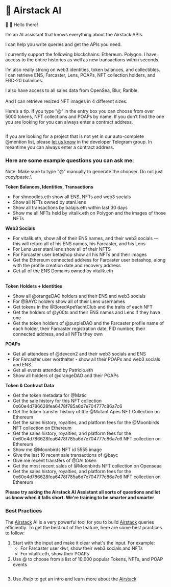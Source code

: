 # 🤖 Airstack AI

🤖 👋 Hello there!&#x20;

I’m an AI assistant that knows everything about the Airstack APIs.&#x20;

I can help you write queries and get the APIs you need.

I currently support the following blockchains: Ethereum. Polygon. I have access to the entire histories as well as new transactions within seconds.

I’m also really strong on web3 identities, token balances, and collectibles.\
I can retrieve ENS, Farcaster, Lens, POAPs, NFT collection holders, and ERC-20 balances.

I also have access to all sales data from OpenSea, Blur, Rarible.\
\
And I can retrieve resized NFT images in 4 different sizes.&#x20;

Here’s a tip. If you type “@“ in the entry box you can choose from over 5000 tokens, NFT collections and POAPs by name. If you don’t find the one you are looking for you can always enter a contract address.

<figure><img src="../.gitbook/assets/NounsClip_060323FIN3.gif" alt=""><figcaption></figcaption></figure>

If you are looking for a project that is not yet in our auto-complete @mention list, please [let us know](https://t.me/+uW6ypo49TcZmMGEx) in the developer Telegram group. In meantime you can always enter a contract address.

### Here are some example questions you can ask me:

Note: Make sure to type "@" manually to generate the chooser. Do not just copy/paste.\


**Token Balances, Identities, Transactions**

* For shnoodles.eth show all ENS, NFTs and web3 socials
* Show all NFTs owned by stani.lens
* Show all transactions by balajis.eth within last 30 days
* Show me all NFTs held by vitalik.eth on Polygon and the images of those NFTs



**Web3 Socials**

* For vitalik.eth, show all of their ENS names, and their web3 socials -- this will return all of his ENS names, his Farcaster, and his Lens
* For Lens user stani.lens show all of their NFTS
* For Farcaster user betashop show all his NFTs and their images
* Get the Ethereum connected address for Farcaster user betashop, along with the profile creation date and recovery address
* Get all of the ENS Domains owned by vitalik.eth

\
**Token Holders + Identities**

* Show all @orangeDAO holders and their ENS and web3 socials
* For @BAYC holders show all of their Lens usernames
* Get tokens in the @BoredApeYachtClub and the traits of each NFT
* Get the holders of @y00ts and their ENS names and Lens if they have one
* Get the token holders of @purpleDAO and the Farcaster profile name of each holder, their Farcaster registration date, FID number, their connected address, and all NFTs they own



**POAPs**

* Get all attendees of @devcon2 and their web3 socials and ENS
* For Farcaster user worthalter - show all their POAPs and web3 socials and ENS
* Get all events attended by Patricio.eth
* Show all holders of @orangeDAO and their POAPs



**Token & Contract Data**

* Get the token metadata for @Matic&#x20;
* Get the sale history for this NFT collection 0x60e4d786628fea6478f785a6d7e704777c86a7c6
* Get the token transfer history of the @Mutant Apes NFT Collection on Ethereum
* Get the sales history, royalties, and platform fees for the @Moonbirds NFT collection on Ethereum
* Get the sales history, royalties, and platform fees for the 0x60e4d786628fea6478f785a6d7e704777c86a7c6 NFT collection on Ethereum
* Show me @Moonbirds NFT id 5555 image
* Give the last 10 recent sale transactions of @bayc
* Give me recent transfers of @DAI token
* Get the most recent sales of @Moonbirds NFT collection on Openseaa
* Get the sales history, royalties, and platform fees for the 0x60e4d786628fea6478f785a6d7e704777c86a7c6 NFT collection on Ethereum

**Please try asking the Airstack AI Assistant all sorts of questions and let us know when it falls short. We're training to be smarter and smarter**&#x20;

### Best Practices

The [Airstack](https://www.airstack.xyz/) AI is a very powerful tool for you to build [Airstack](https://www.airstack.xyz/) queries efficiently. To get the best out of the feature, here are some best practices to follow:

1. Start with the input and make it clear what's the input. For example:
   * For Farcaster user dwr, show their web3 socials and NFTs
   * For vitalik.eth, show their POAPs
2. Use @ to choose from a list of 10,000 popular Tokens, NFTs, and POAP events

<figure><img src="https://lh4.googleusercontent.com/a-lBiQ8MbApGBks7ibZTqhbDnRY2OzUaxtgHtvywW2-gJZ1Nbl12SfKr-jsvdQ8-9YVp8T0PSpdHRQTE-3vwJguLPzXNaLp5n03jq2xqkG7IabLgdFU9o-8oFHEIehM05eGRLptMj2XjfvwXJrCCj_Y" alt=""><figcaption></figcaption></figure>

3. Use _/help_ to get an intro and learn more about the [Airstack](https://www.airstack.xyz/)&#x20;
